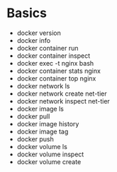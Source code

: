 # Basics

- docker version
- docker info
- docker container run
- docker container inspect
- docker exec -t nginx bash
- docker container stats nginx
- docker container top nginx
- docker network ls
- docker network create net-tier
- docker network inspect net-tier
- docker image ls
- docker pull <image>
- docker image history <image>
- docker image tag <image> <tag>
- docker push <image>
- docker volume ls
- docker volume inspect <volume>
- docker volume create <name>